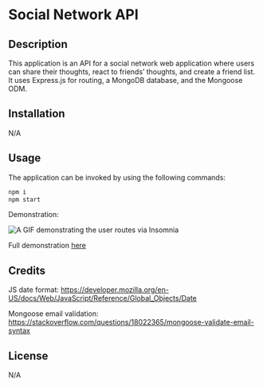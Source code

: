# Social Network API

## Description

This application is an API for a social network web application where users can share their thoughts, react to friends’ thoughts, and create a friend list. It uses Express.js for routing, a MongoDB database, and the Mongoose ODM.

## Installation

N/A

## Usage

The application can be invoked by using the following commands:

```bash
npm i
npm start
```

Demonstration:

![A GIF demonstrating the user routes via Insomnia](./assets/Social%20API%20gif.gif)

Full demonstration [here](https://drive.google.com/file/d/1fKQrxbLSiR0n9WjTMFU7KvE4WsTRP9QE/view)

## Credits

JS date format: https://developer.mozilla.org/en-US/docs/Web/JavaScript/Reference/Global_Objects/Date

Mongoose email validation: https://stackoverflow.com/questions/18022365/mongoose-validate-email-syntax

## License

N/A